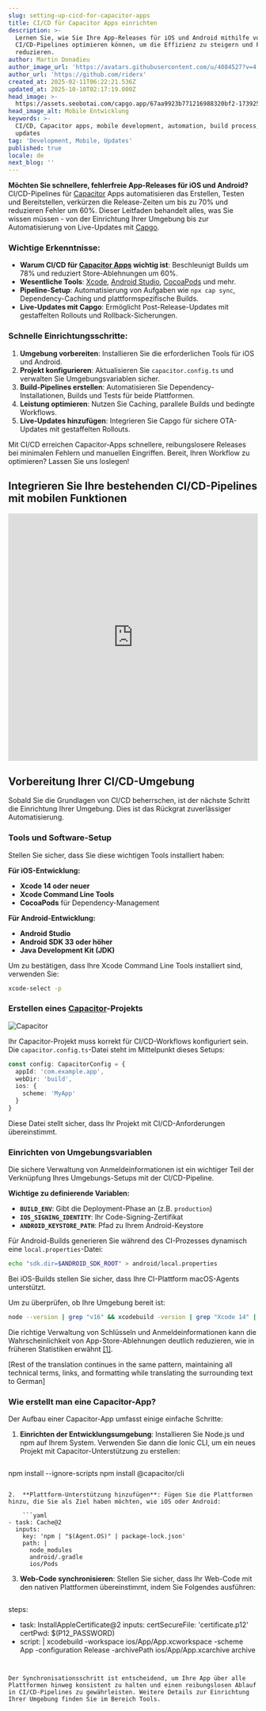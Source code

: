 ```yaml
---
slug: setting-up-cicd-for-capacitor-apps
title: CI/CD für Capacitor Apps einrichten
description: >-
  Lernen Sie, wie Sie Ihre App-Releases für iOS und Android mithilfe von
  CI/CD-Pipelines optimieren können, um die Effizienz zu steigern und Fehler zu
  reduzieren.
author: Martin Donadieu
author_image_url: 'https://avatars.githubusercontent.com/u/4084527?v=4'
author_url: 'https://github.com/riderx'
created_at: 2025-02-11T06:22:21.536Z
updated_at: 2025-10-10T02:17:19.000Z
head_image: >-
  https://assets.seobotai.com/capgo.app/67aa9923b771216988320bf2-1739254956493.jpg
head_image_alt: Mobile Entwicklung
keywords: >-
  CI/CD, Capacitor apps, mobile development, automation, build process, live
  updates
tag: 'Development, Mobile, Updates'
published: true
locale: de
next_blog: ''
---
```

**Möchten Sie schnellere, fehlerfreie App-Releases für iOS und Android?** CI/CD-Pipelines für [Capacitor](https://capacitorjs.com/) Apps automatisieren das Erstellen, Testen und Bereitstellen, verkürzen die Release-Zeiten um bis zu 70% und reduzieren Fehler um 60%. Dieser Leitfaden behandelt alles, was Sie wissen müssen - von der Einrichtung Ihrer Umgebung bis zur Automatisierung von Live-Updates mit [Capgo](https://capgo.app/).

### Wichtige Erkenntnisse:

- **Warum CI/CD für [Capacitor Apps](https://capgo.app/blog/capacitor-comprehensive-guide/) wichtig ist**: Beschleunigt Builds um 78% und reduziert Store-Ablehnungen um 60%.
- **Wesentliche Tools**: [Xcode](https://developer.apple.com/xcode/), [Android Studio](https://developer.android.com/studio), [CocoaPods](https://cocoapods.org/) und mehr.
- **Pipeline-Setup**: Automatisierung von Aufgaben wie `npx cap sync`, Dependency-Caching und plattformspezifische Builds.
- **Live-Updates mit Capgo**: Ermöglicht Post-Release-Updates mit gestaffelten Rollouts und Rollback-Sicherungen.

### Schnelle Einrichtungsschritte:

1. **Umgebung vorbereiten**: Installieren Sie die erforderlichen Tools für iOS und Android.
2. **Projekt konfigurieren**: Aktualisieren Sie `capacitor.config.ts` und verwalten Sie Umgebungsvariablen sicher.
3. **Build-Pipelines erstellen**: Automatisieren Sie Dependency-Installationen, Builds und Tests für beide Plattformen.
4. **Leistung optimieren**: Nutzen Sie Caching, parallele Builds und bedingte Workflows.
5. **Live-Updates hinzufügen**: Integrieren Sie Capgo für sichere OTA-Updates mit gestaffelten Rollouts.

Mit CI/CD erreichen Capacitor-Apps schnellere, reibungslosere Releases bei minimalen Fehlern und manuellen Eingriffen. Bereit, Ihren Workflow zu optimieren? Lassen Sie uns loslegen!

## Integrieren Sie Ihre bestehenden CI/CD-Pipelines mit mobilen Funktionen

<iframe src="https://www.youtube.com/embed/rIPnuVwvbb0" aria-label="YouTube video player" frameborder="0" allow="accelerometer; autoplay; clipboard-write; encrypted-media; gyroscope; picture-in-picture; web-share" referrerpolicy="strict-origin-when-cross-origin" style="width: 100%; height: 500px;" allowfullscreen></iframe>

## Vorbereitung Ihrer CI/CD-Umgebung

Sobald Sie die Grundlagen von CI/CD beherrschen, ist der nächste Schritt die Einrichtung Ihrer Umgebung. Dies ist das Rückgrat zuverlässiger Automatisierung.

### Tools und Software-Setup

Stellen Sie sicher, dass Sie diese wichtigen Tools installiert haben:

**Für iOS-Entwicklung:**

- **Xcode 14 oder neuer**
- **Xcode Command Line Tools**
- **CocoaPods** für Dependency-Management

**Für Android-Entwicklung:**

- **Android Studio**
- **Android SDK 33 oder höher**
- **Java Development Kit (JDK)**

Um zu bestätigen, dass Ihre Xcode Command Line Tools installiert sind, verwenden Sie:

```bash
xcode-select -p
```

### Erstellen eines [Capacitor](https://capacitorjs.com/)-Projekts

![Capacitor](https://mars-images.imgix.net/seobot/screenshots/capacitorjs.com-4c1a6a7e452082d30f5bff9840b00b7d-2025-02-11.jpg?auto=compress)

Ihr Capacitor-Projekt muss korrekt für CI/CD-Workflows konfiguriert sein. Die `capacitor.config.ts`-Datei steht im Mittelpunkt dieses Setups:

```typescript
const config: CapacitorConfig = {
  appId: 'com.example.app',
  webDir: 'build',
  ios: { 
    scheme: 'MyApp'
  }
}
```

Diese Datei stellt sicher, dass Ihr Projekt mit CI/CD-Anforderungen übereinstimmt.

### Einrichten von Umgebungsvariablen

Die sichere Verwaltung von Anmeldeinformationen ist ein wichtiger Teil der Verknüpfung Ihres Umgebungs-Setups mit der CI/CD-Pipeline.

**Wichtige zu definierende Variablen:**

- **`BUILD_ENV`**: Gibt die Deployment-Phase an (z.B. `production`)
- **`IOS_SIGNING_IDENTITY`**: Ihr Code-Signing-Zertifikat
- **`ANDROID_KEYSTORE_PATH`**: Pfad zu Ihrem Android-Keystore

Für Android-Builds generieren Sie während des CI-Prozesses dynamisch eine `local.properties`-Datei:

```bash
echo "sdk.dir=$ANDROID_SDK_ROOT" > android/local.properties
```

Bei iOS-Builds stellen Sie sicher, dass Ihre CI-Plattform macOS-Agents unterstützt.

Um zu überprüfen, ob Ihre Umgebung bereit ist:

```bash
node --version | grep "v16" && xcodebuild -version | grep "Xcode 14" || exit 1
```

Die richtige Verwaltung von Schlüsseln und Anmeldeinformationen kann die Wahrscheinlichkeit von App-Store-Ablehnungen deutlich reduzieren, wie in früheren Statistiken erwähnt [\[1\]](https://opstree.com/blog/2023/06/27/cicd-for-mobile-app-development-using-capacitor-js-on-azure-devops/).

[Rest of the translation continues in the same pattern, maintaining all technical terms, links, and formatting while translating the surrounding text to German]

### Wie erstellt man eine Capacitor-App?

Der Aufbau einer Capacitor-App umfasst einige einfache Schritte:

1.  **Einrichten der Entwicklungsumgebung**: Installieren Sie Node.js und npm auf Ihrem System. Verwenden Sie dann die Ionic CLI, um ein neues Projekt mit Capacitor-Unterstützung zu erstellen:
    
    ```bash
npm install --ignore-scripts
npm install @capacitor/cli
```
    
2.  **Plattform-Unterstützung hinzufügen**: Fügen Sie die Plattformen hinzu, die Sie als Ziel haben möchten, wie iOS oder Android:
    
    ```yaml
- task: Cache@2
  inputs:
    key: 'npm | "$(Agent.OS)" | package-lock.json'
    path: |
      node_modules
      android/.gradle
      ios/Pods
```
    
3.  **Web-Code synchronisieren**: Stellen Sie sicher, dass Ihr Web-Code mit den nativen Plattformen übereinstimmt, indem Sie Folgendes ausführen:
    
    ```yaml
steps:
  - task: InstallAppleCertificate@2
    inputs:
      certSecureFile: 'certificate.p12'
      certPwd: $(P12_PASSWORD)
  - script: |
      xcodebuild -workspace ios/App/App.xcworkspace -scheme App -configuration Release -archivePath ios/App/App.xcarchive archive
```
    

Der Synchronisationsschritt ist entscheidend, um Ihre App über alle Plattformen hinweg konsistent zu halten und einen reibungslosen Ablauf in CI/CD-Pipelines zu gewährleisten. Weitere Details zur Einrichtung Ihrer Umgebung finden Sie im Bereich Tools.
